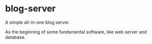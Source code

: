 # blog-server

A simple all-in-one blog server.

As the beginning of some fundamental software, like web server and database.
